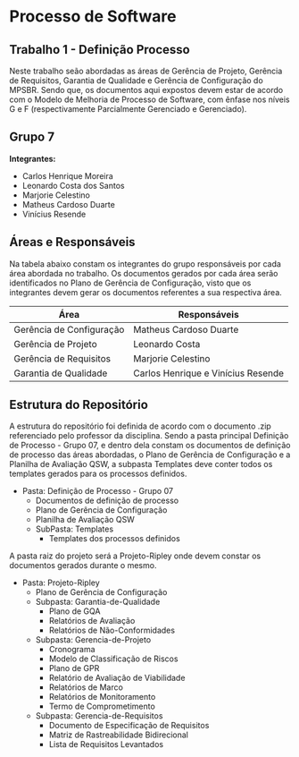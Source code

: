 # Processo de Software

## Trabalho 1 - Definição Processo
Neste trabalho seão abordadas as áreas de Gerência de Projeto, Gerência de Requisitos, Garantia de Qualidade e Gerência de Configuração do MPSBR. Sendo que, os documentos aqui expostos devem estar de acordo com o Modelo de Melhoria de Processo de Software, com ênfase nos níveis G e F (respectivamente Parcialmente Gerenciado e Gerenciado).

## Grupo 7

**Integrantes:**

* Carlos Henrique Moreira
* Leonardo Costa dos Santos
* Marjorie Celestino
* Matheus Cardoso Duarte
* Vinícius Resende
  
## Áreas e Responsáveis
  
Na tabela abaixo constam os integrantes do grupo responsáveis por cada área abordada no trabalho. Os documentos gerados por cada área serão identificados no Plano de Gerência de Configuração, visto que os integrantes devem gerar os documentos referentes a sua respectiva área.
  
  **Área** | **Responsáveis**
  ---------|-----------------
  Gerência de Configuração | Matheus Cardoso Duarte
  Gerência de Projeto | Leonardo Costa
  Gerência de Requisitos | Marjorie Celestino
  Garantia de Qualidade | Carlos Henrique e Vinícius Resende

## Estrutura do Repositório

A estrutura do repositório foi definida de acordo com o documento .zip referenciado pelo professor da disciplina. Sendo a pasta principal Definição de Processo - Grupo 07, e dentro dela constam os documentos de definição de processo das áreas abordadas, o Plano de Gerência de Configuração e a Planilha de Avaliação QSW, a subpasta Templates deve conter todos os templates gerados para os processos definidos.

* Pasta: Definição de Processo - Grupo 07
   * Documentos de definição de processo
   * Plano de Gerência de Configuração
   * Planilha de Avaliação QSW
   * SubPasta: Templates
     * Templates dos processos definidos

A pasta raiz do projeto será a Projeto-Ripley onde devem constar os documentos gerados durante o mesmo.

* Pasta: Projeto-Ripley
   * Plano de Gerência de Configuração
   * Subpasta: Garantia-de-Qualidade
     * Plano de GQA
     * Relatórios de Avaliação
     * Relatórios de Não-Conformidades
   * Subpasta: Gerencia-de-Projeto
     * Cronograma
     * Modelo de Classificação de Riscos
     * Plano de GPR
     * Relatório de Avaliação de Viabilidade
     * Relatórios de Marco
     * Relatórios de Monitoramento
     * Termo de Comprometimento
   * Subpasta: Gerencia-de-Requisitos
     * Documento de Especificação de Requisitos
     * Matriz de Rastreabilidade Bidirecional
     * Lista de Requisitos Levantados
